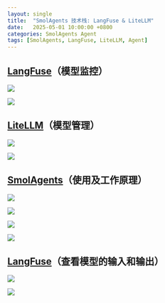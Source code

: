 ```yaml
---
layout: single
title:  "SmolAgents 技术栈: LangFuse & LiteLLM"
date:   2025-05-01 10:00:00 +0800
categories: SmolAgents Agent
tags: [SmolAgents, LangFuse, LiteLLM, Agent]
---
```


## [LangFuse](https://github.com/langfuse/langfuse)（模型监控）

![](/images/2025/SmolAgents/LangFuse-Deployment.png)

![](/images/2025/SmolAgents/LangFuse-Setting-API-Key.png)

## [LiteLLM](https://github.com/BerriAI/litellm)（模型管理）

![](/images/2025/SmolAgents/LiteLLM-Deployment.png)

![](/images/2025/SmolAgents/LiteLLM-Model-Management.png)

## [SmolAgents](https://smolagents.org/)（使用及工作原理）

![](/images/2025/SmolAgents/SmolAgentsRun.png)

![](/images/2025/SmolAgents/What-are-agents.png)

![](/images/2025/SmolAgents/BulidingCodeAgent.png)

![](/images/2025/SmolAgents/HowCodeAgentWork.png)

## [LangFuse](https://github.com/langfuse/langfuse)（查看模型的输入和输出）

![](/images/2025/SmolAgents/LangFuse-SmolAgents-Message.png)

![](/images/2025/SmolAgents/LangFuse-SmolAgents-MessageSystem-All.png)
